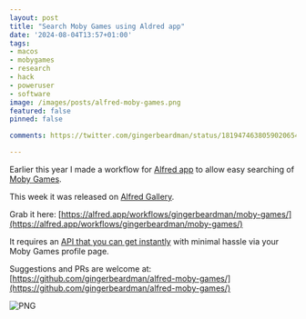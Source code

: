 ```yaml
---
layout: post
title: "Search Moby Games using Aldred app"
date: '2024-08-04T13:57+01:00'
tags:
- macos
- mobygames
- research
- hack
- poweruser
- software
image: /images/posts/alfred-moby-games.png
featured: false
pinned: false

comments: https://twitter.com/gingerbeardman/status/1819474638059020654

---
```


Earlier this year I made a workflow for [Alfred app](https://alfred.app) to allow easy searching of [Moby Games](https://www.mobygames.com).

This week it was released on [Alfred Gallery](https://alfred.app/workflows/gingerbeardman/moby-games/).

Grab it here: [https://alfred.app/workflows/gingerbeardman/moby-games/](https://alfred.app/workflows/gingerbeardman/moby-games/)

It requires an [API that you can get instantly](https://www.mobygames.com/info/api/) with minimal hassle via your Moby Games profile page.

Suggestions and PRs are welcome at: [https://github.com/gingerbeardman/alfred-moby-games/](https://github.com/gingerbeardman/alfred-moby-games/)

![PNG](https://cdn.gingerbeardman.com/images/posts/alfred-moby-games.png)